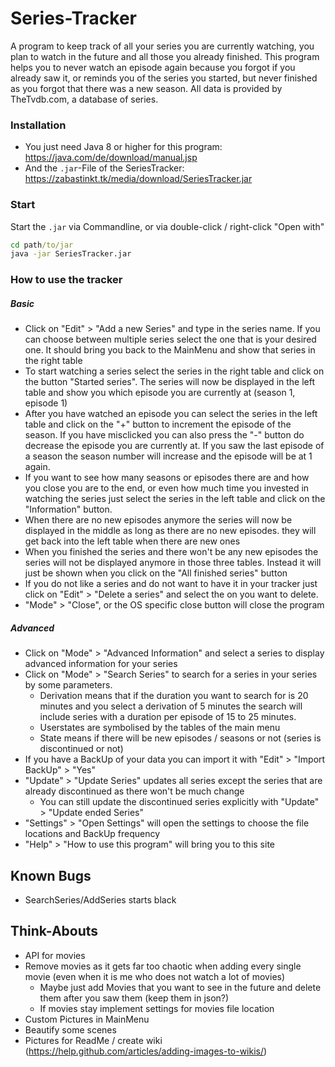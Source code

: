# Series-Tracker

A program to keep track of all your series you are currently watching, you plan to watch in the future and all those you already finished. This program helps you to never watch an episode again because you forgot if you already saw it, or reminds you of the series you started, but never finished as you forgot that there was a new season.
All data is provided by TheTvdb.com, a database of series.

### Installation
* You just need Java 8 or higher for this program: https://java.com/de/download/manual.jsp
* And the `.jar`-File of the SeriesTracker: https://zabastinkt.tk/media/download/SeriesTracker.jar

### Start
Start the `.jar` via Commandline, or via double-click / right-click "Open with"
```cmd
cd path/to/jar
java -jar SeriesTracker.jar
```

### How to use the tracker
##### Basic
* Click on "Edit" > "Add a new Series" and type in the series name. If you can choose between multiple series select the one that is your desired one. It should bring you back to the MainMenu and show that series in the right table
* To start watching a series select the series in the right table and click on the button "Started series". The series will now be displayed in the left table and show you which episode you are currently at (season 1, episode 1)
* After you have watched an episode you can select the series in the left table and click on the "+" button to increment the episode of the season. If you have misclicked you can also press the "-" button do decrease the episode you are currently at. If you saw the last episode of a season the season number will increase and the episode will be at 1 again.
* If you want to see how many seasons or episodes there are and how you close you are to the end, or even how much time you invested in watching the series just select the series in the left table and click on the "Information" button.
* When there are no new episodes anymore the series will now be displayed in the middle as long as there are no new episodes. they will get back into the left table when there are new ones
* When you finished the series and there won't be any new episodes the series will not be displayed anymore in those three tables. Instead it will just be shown when you click on the "All finished series" button
* If you do not like a series and do not want to have it in your tracker just click on "Edit" > "Delete a series" and select the on you want to delete.
* "Mode" > "Close", or the OS specific close button will close the program

##### Advanced
* Click on "Mode" > "Advanced Information" and select a series to display advanced information for your series
* Click on "Mode" > "Search Series" to search for a series in your series by some parameters.
    * Derivation means that if the duration you want to search for is 20 minutes and you select a derivation of 5 minutes the search will include series with a duration per episode of 15 to 25 minutes.
    * Userstates are symbolised by the tables of the main menu
    * State means if there will be new episodes / seasons or not (series is discontinued or not)
* If you have a BackUp of your data you can import it with "Edit" > "Import BackUp" > "Yes"
* "Update" > "Update Series" updates all series except the series that are already discontinued as there won't be much change
    * You can still update the discontinued series explicitly with "Update" > "Update ended Series"
* "Settings" > "Open Settings" will open the settings to choose the file locations and BackUp frequency 
* "Help" > "How to use this program" will bring you to this site

## Known Bugs
* SearchSeries/AddSeries starts black

## Think-Abouts
* API for movies
* Remove movies as it gets far too chaotic when adding every single movie (even when it is me who does not watch a lot of movies)
    * Maybe just add Movies that you want to see in the future and delete them after you saw them (keep them in json?)
    * If movies stay implement settings for movies file location
* Custom Pictures in MainMenu
* Beautify some scenes
* Pictures for ReadMe / create wiki (https://help.github.com/articles/adding-images-to-wikis/)